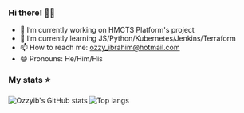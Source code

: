 ### Hi there! 👋🏾

- 🔭 I’m currently working on HMCTS Platform's project
- 🌱 I’m currently learning JS/Python/Kubernetes/Jenkins/Terraform
- 📫 How to reach me: ozzy_ibrahim@hotmail.com
- 😄 Pronouns: He/Him/His

### My stats ⭐
<div align="center">
<img alt="Ozzyib's GitHub stats" align="left" wdith="49%" src="https://github-readme-stats.vercel.app/api?username=Ozzyib&show_icons=true&theme=transparent"/>
<img alt="Top langs" align="left" wdith="49%" src="https://github-readme-stats.vercel.app/api/top-langs/?username=Ozzyib&layout=compact&&langs_count=8"/>
</div>

<!--
**ozzyib/ozzyib** is a ✨ _special_ ✨ repository because its `README.md` (this file) appears on your GitHub profile.

Here are some ideas to get you started:

- 🔭 I’m currently working on ...
- 🌱 I’m currently learning ...
- 👯 I’m looking to collaborate on ...
- 🤔 I’m looking for help with ...
- 💬 Ask me about ...
- 📫 How to reach me: ...
- 😄 Pronouns: ...
- ⚡ Fun fact: ...
-->
